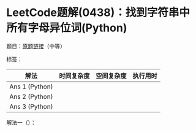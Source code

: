 # LeetCode题解(0438)：找到字符串中所有字母异位词(Python)

题目：[原题链接](https://leetcode-cn.com/problems/find-all-anagrams-in-a-string/)（中等）

标签：

| 解法           | 时间复杂度 | 空间复杂度 | 执行用时 |
| -------------- | ---------- | ---------- | -------- |
| Ans 1 (Python) |            |            |          |
| Ans 2 (Python) |            |            |          |
| Ans 3 (Python) |            |            |          |

解法一（）：

